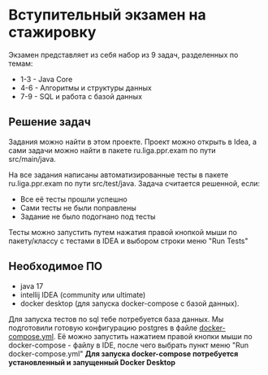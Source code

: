 # Вступительный экзамен на стажировку

Экзамен представляет из себя набор из 9 задач, разделенных по темам:
* 1-3 - Java Core
* 4-6 - Алгоритмы и структуры данных
* 7-9 - SQL и работа с базой данных

## Решение задач

Задания можно найти в этом проекте. 
Проект можно открыть в Idea, а сами задачи можно найти в пакете ru.liga.ppr.exam по пути src/main/java.

На все задания написаны автоматизированные тесты в пакете ru.liga.ppr.exam по пути src/test/java. 
Задача считается решенной, если:
* Все её тесты прошли успешно
* Сами тесты не были поправлены
* Задание не было подогнано под тесты

Тесты можно запустить путем нажатия правой кнопкой мыши по пакету/классу с тестами в IDEA и выбором строки меню "Run Tests"

## Необходимое ПО
* java 17
* intellij IDEA (community или ultimate)
* docker desktop (для запуска docker-compose с базой данных).

Для запуска тестов по sql тебе потребуется база данных.
Мы подготовили готовую конфигурацию postgres в файле [docker-compose.yml](docker-compose.yml).
Её можно запустить нажатием правой кнопки мыши по docker-compose - файлу в IDE, после чего выбрать пункт меню "Run docker-compose.yml"
**Для запуска docker-compose потребуется установленный и запущенный Docker Desktop**

